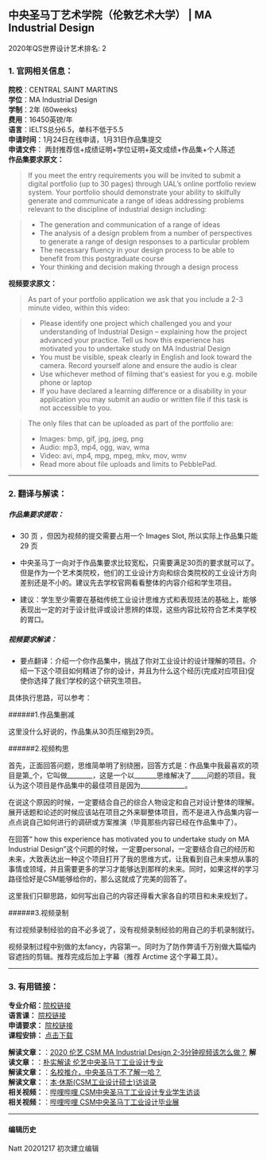 ## 中央圣马丁艺术学院（伦敦艺术大学） | MA Industrial Design

2020年QS世界设计艺术排名: 2  

### 1. 官网相关信息：

**院校**：CENTRAL SAINT MARTINS  
**学位**：MA Industrial Design  
**学制**：2年 (60weeks)  
**费用**：16450英镑/年  
**语言**：IELTS总分6.5，单科不低于5.5  
**申请时间**：1月24日在线申请，1月31日作品集提交  
**申请文件**： 两封推荐信+成绩证明+学位证明+英文成绩+作品集+个人陈述  
**作品集要求原文：**   

>If you meet the entry requirements you will be invited to submit a digital portfolio (up to 30 pages) through UAL’s online portfolio review system.
Your portfolio should demonstrate your ability to skilfully generate and communicate a range of ideas addressing problems relevant to the discipline of industrial design including:

> -	The generation and communication of a range of ideas
> -	The analysis of a design problem from a number of perspectives to generate a range of design responses to a particular problem
> -	The necessary fluency in your design process to be able to benefit from this postgraduate course
> -	Your thinking and decision making through a design process

**视频要求原文：**   

> As part of your portfolio application we ask that you include a 2-3 minute video, within this video:

> - Please identify one project which challenged you and your understanding of Industrial Design – explaining how the project advanced your practice. Tell us how this experience has motivated you to undertake study on MA Industrial Design
> - You must be visible, speak clearly in English and look toward the camera. Record yourself alone and ensure the audio is clear
> - Use whichever method of filming that's easiest for you e.g. mobile phone or laptop
> - If you have declared a learning difference or a disability in your application you may submit an audio or written file if this task is not accessible to you.  


> The only files that can be uploaded as part of the portfolio are:
> - Images: bmp, gif, jpg, jpeg, png
> - Audio: mp3, mp4, ogg, wav, wma
> - Video: avi, mp4, mpg, mpeg, mkv, mov, wmv
> - Read more about file uploads and limits to PebblePad.


---


### 2. 翻译与解读：

##### 作品集要求提取：
- 30 页 ，但因为视频的提交需要占用一个 Images Slot, 所以实际上作品集只能29 页


- 中央圣马丁一向对于作品集要求比较宽松，只需要满足30页的要求就可以了。但是作为一个艺术类院校，他们的工业设计方向和综合类院校的工业设计方向差别还是不小的。建议先去学校官网看看整体的内容介绍和学生项目。  
- 建议：学生至少需要在基础传统工业设计思维方式和表现技法的基础上，能够表现出一定的对于设计批评或设计思辨的体现，这些内容比较符合艺术类学校的胃口。

##### 视频要求解读：

- 要点翻译：介绍一个你作品集中，挑战了你对工业设计的设计理解的项目。介绍一下这个项目如何精进了你的设计，并且为什么这个经历(完成对应项目)促使你选择了我们学校的这个研究生项目。

具体执行思路，可以参考：

######1.作品集删减

这里没什么好说的，作品集从30页压缩到29页。

######2.视频构思

首先，正面回答问题，思维简单明了别绕圈，回答方式是：作品集中我最喜欢的项目是第_个，它叫做________，这是一个以_______思维解决了_____问题的项目。我认为这个项目是作品集中的最佳项目是因为______________。

在说这个原因的时候，一定要结合自己的综合人物设定和自己对设计整体的理解。展开话题和论述的时候应该站在项目之外来聊整体项目，而不是进入作品集内容一点点说自己如何进行的调研或方案推演（毕竟那些内容已经在作品集中了）。

在回答“ how this experience has motivated you to undertake study on MA Industrial Design”这个问题的时候，一定要personal，一定要结合自己的经历和未来，大致表达出一种这个项目打开了我的思维方式，让我看到自己未来想从事的事情或领域，并且需要更多的学习才能够达到那样的未来。同时，如果这样的学习路径恰好是CSM能够给你的，那么这就成了完美的回答了。

这里我们只聊思路，如何写出自己的内容还得看大家各自的项目和未来规划了。

######3.视频录制

有过视频录制经验的自不必多说了，没有视频录制经验的用自己的手机录制就行。

视频录制过程中别做的太fancy，内容第一。同时为了防作弊请千万别做大篇幅内容遮挡的剪辑。推荐完成后加上字幕（推荐 Arctime 这个字幕工具）。




---


### 3. 有用链接：

**专业介绍：**[院校链接](http://www.arts.ac.uk/csm/courses/postgraduate/ma-industrial-design/)  
**语言课：** [院校链接](https://www.arts.ac.uk/study-at-ual/international/presessional-academic-english-programme)  
**申请要求：** [院校链接](https://www.arts.ac.uk/subjects/3d-design-and-product-design/postgraduate/ma-industrial-design-csm)  
**课程安排：** [点击下载](http://www.arts.ac.uk/media/arts/colleges/csm/courses/programme-specification-2018-19/CSM-MA-Industrial-Design-Programme-Specification_201819-Entry.pdf)


**解读文章：**：[2020 伦艺 CSM MA Industrial Design 2-3分钟视频该怎么做？](http://www.makebi.net/39293.html)
**解读文章：**：[朴实解读 伦艺中央圣马丁工业设计专业](http://www.makebi.net/27647.html)  
**解读文章：**：[名校推介，中央圣马丁不了解一哈？](http://www.makebi.net/30051.html)  
**解读文章：**：[本·休斯(CSM工业设计硕士)访谈录](http://www.makebi.net/36164.html)  
**相关视频：**：[哔哩哔哩 CSM中央圣马丁工业设计专业学生访谈](https://www.bilibili.com/video/av22601238)    
**相关视频：**：[哔哩哔哩 CSM中央圣马丁工业设计毕业展](https://www.bilibili.com/video/av22637544)  



---


#### 编辑历史

Natt 20201217 初次建立编辑  
